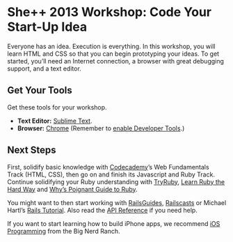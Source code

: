 # She++ 2013 Workshop: Code Your Start-Up Idea

Everyone has an idea. Execution is everything. In this workshop, you will learn HTML and CSS so that you can begin prototyping your ideas. To get started, you’ll need an Internet connection, a browser with great debugging support, and a text editor.

## Get Your Tools

Get these tools for your workshop.

* **Text Editor:** [Sublime Text](http://www.sublimetext.com/2).
* **Browser:** [Chrome](https://www.google.com/intl/en/chrome/browser) (Remember to [enable Developer Tools](https://developers.google.com/chrome-developer-tools).)

## Next Steps

First, solidify basic knowledge with [Codecademy](http://www.codecademy.com/learn)’s Web Fundamentals Track (HTML, CSS), then go on and finish its Javascript and Ruby Track. Continue solidifying your Ruby understanding with [TryRuby](http://tryruby.org), [Learn Ruby the Hard Way](http://ruby.learncodethehardway.org/book) and [Why’s Poignant Guide to Ruby](http://mislav.uniqpath.com/poignant-guide).

You might want to then start working with [RailsGuides](http://guides.rubyonrails.org), [Railscasts](http://railscasts.com) or Michael Hartl’s [Rails Tutorial](http://ruby.railstutorial.org). Also read the [API Reference](http://api.rubyonrails.org) if you need help.

If you want to start learning how to build iPhone apps, we recommend [iOS Programming](http://www.amazon.com/dp/B007OWBAB0/) from the Big Nerd Ranch.
